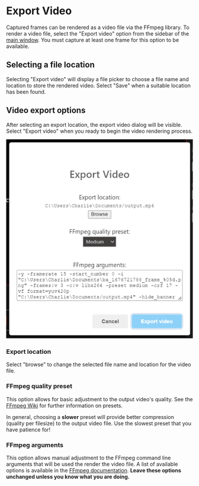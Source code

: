 # Export Video

Captured frames can be rendered as a video file via the FFmpeg library. To render a video file, select the "Export video" option from the sidebar of the [main window](/interface/main-window). You must capture at least one frame for this option to be available.

## Selecting a file location

Selecting "Export video" will display a file picker to choose a file name and location to store the rendered video. Select "Save" when a suitable location has been found.

## Video export options

After selecting an export location, the export video dialog will be visible. Select "Export video" when you ready to begin the video rendering process.

![Export video dialog window](../img/export-video-dialog.png)

### Export location

Select "browse" to change the selected file name and location for the video file.

### FFmpeg quality preset

This option allows for basic adjustment to the output video's quality. See the [FFmpeg Wiki](https://trac.ffmpeg.org/wiki/Encode/H.264) for further information on presets.

In general, choosing a **slower** preset will provide better compression (quality per filesize) to the output video file. Use the slowest preset that you have patience for!

### FFmpeg arguments

This option allows manual adjustment to the FFmpeg command line arguments that will be used the render the video file. A list of available options is available in the [FFmpeg documentation](https://ffmpeg.org/ffmpeg.html#Options). **Leave these options unchanged unless you know what you are doing.**

